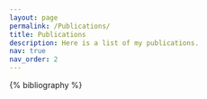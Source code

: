```yaml
---
layout: page
permalink: /Publications/
title: Publications
description: Here is a list of my publications.
nav: true
nav_order: 2
---
```


<!-- _pages/publications.md -->
<div class="publications">

{% bibliography %}

</div>
